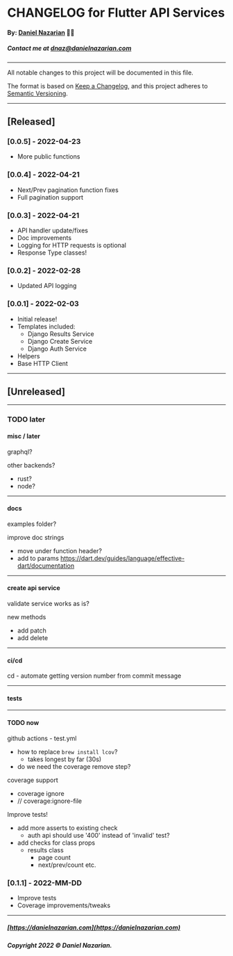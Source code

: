 # CHANGELOG for Flutter API Services
#### By: [Daniel Nazarian](https://danielnazarian) 🐧👹
##### Contact me at <dnaz@danielnazarian.com>

-------------------------------------------------------

All notable changes to this project will be documented in this file.

The format is based on [Keep a Changelog](https://keepachangelog.com/en/1.0.0/),
and this project adheres to [Semantic Versioning](https://semver.org/spec/v2.0.0.html).


-------------------------------------------------------

## [Released]

### [0.0.5] - 2022-04-23
- More public functions


### [0.0.4] - 2022-04-21
- Next/Prev pagination function fixes
- Full pagination support


### [0.0.3] - 2022-04-21
- API handler update/fixes
- Doc improvements
- Logging for HTTP requests is optional
- Response Type classes!


### [0.0.2] - 2022-02-28
- Updated API logging


### [0.0.1] - 2022-02-03
- Initial release!
- Templates included:
  - Django Results Service
  - Django Create Service
  - Django Auth Service
- Helpers
- Base HTTP Client



-------------------------------------------------------

## [Unreleased]

-------------------------------------------------------
### TODO later

#### misc / later

graphql?

other backends?
- rust?
- node?

------

#### docs

examples folder?


improve doc strings
- move under function header?
- add to params https://dart.dev/guides/language/effective-dart/documentation

------

#### create api service

validate service works as is?

new methods
- add patch
- add delete

------

#### ci/cd

cd - automate getting version number from commit message

------

#### tests

------

#### TODO now

github actions - test.yml
- how to replace `brew install lcov`?
  - takes longest by far (30s)
- do we need the coverage remove step?


coverage support
- coverage ignore
- // coverage:ignore-file


Improve tests!
- add more asserts to existing check
  - auth api should use '400' instead of 'invalid' test?
- add checks for class props
  - results class
    - page count
    - next/prev/count etc.


### [0.1.1] - 2022-MM-DD
- Improve tests
- Coverage improvements/tweaks

-------------------------------------------------------

##### [https://danielnazarian.com](https://danielnazarian.com)
##### Copyright 2022 © Daniel Nazarian.
